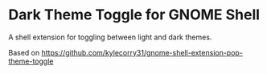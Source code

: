 # Dark Theme Toggle for GNOME Shell
A shell extension for toggling between light and dark themes.

Based on https://github.com/kylecorry31/gnome-shell-extension-pop-theme-toggle